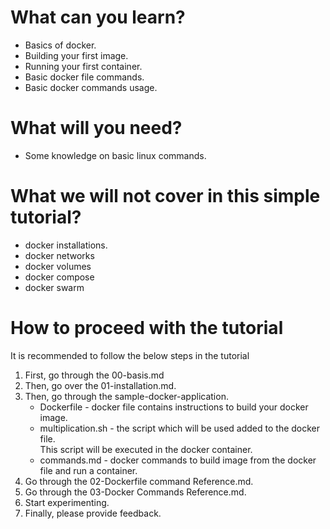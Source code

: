 # What can you learn?
* Basics of docker.
* Building your first image.
* Running your first container.
* Basic docker file commands.
* Basic docker commands usage.

# What will you need?
* Some knowledge on basic linux commands.

# What we will not cover in this simple tutorial?
* docker installations.
* docker networks
* docker volumes
* docker compose
* docker swarm


# How to proceed with the tutorial
It is recommended to follow the below steps in the tutorial
1. First, go through the 00-basis.md
2. Then, go over the 01-installation.md.
3. Then, go through the sample-docker-application.  
    * Dockerfile - docker file contains instructions to build your docker image.
    * multiplication.sh - the script which will be used added to the docker file.   
    This script will be executed in the docker container.
    * commands.md - docker commands to build image from the docker file and run a container.
4. Go through the 02-Dockerfile command Reference.md.
5. Go through the 03-Docker Commands Reference.md.
6. Start experimenting.
7. Finally, please provide feedback.
